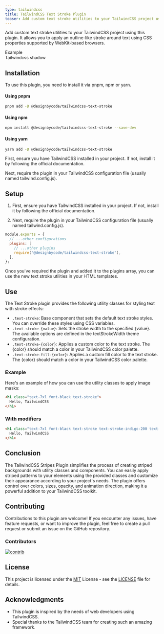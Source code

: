 ```yaml
---
type: tailwindcss
title: TailwindCSS Text Stroke Plugin
teaser: Add custom text stroke utilities to your TailwindCSS project using this plugin. It allows you to apply an outline-like stroke around text using CSS properties supported by WebKit-based browsers.
---
```


Add custom text stroke utilities to your TailwindCSS project using this plugin. It allows you to apply an outline-like stroke around text using CSS properties supported by WebKit-based browsers.

<div class="markdown-example">
    <div class="label">Example</div>
    <div class="text-7xl font-black tracking-tighter text-stroke text-stroke-indigo-200 text-stroke-fill-indigo-600">Tailwindcss shadow</div>
</div>

## Installation

To use this plugin, you need to install it via pnpm, npm or yarn.

#### Using pnpm

```bash
pnpm add -D @designbycode/tailwindcss-text-stroke
```

#### Using npm

```bash
npm install @designbycode/tailwindcss-text-stroke --save-dev
```

#### Using yarn

```bash
yarn add -D @designbycode/tailwindcss-text-stroke
```

First, ensure you have TailwindCSS installed in your project. If not, install it by following the official documentation.

Next, require the plugin in your TailwindCSS configuration file (usually named tailwind.config.js).

## Setup

1. First, ensure you have TailwindCSS installed in your project. If not, install it by following the official documentation.

2. Next, require the plugin in your TailwindCSS configuration file (usually named tailwind.config.js).

```javascript
module.exports = {
  // ...other configurations
  plugins: [
    // ...other plugins
    require("@designbycode/tailwindcss-text-stroke"),
  ],
};
```

Once you've required the plugin and added it to the plugins array, you can use the new text stroke utilities in your HTML templates.

## Use

The Text Stroke plugin provides the following utility classes for styling text with stroke effects:

* ```.text-stroke```: Base component that sets the default text stroke styles. You can override these styles using CSS variables.
* ```.text-stroke-{value}```: Sets the stroke width to the specified {value}. The available options are defined in the textStrokeWidth theme configuration.
* ```.text-stroke-{color}```: Applies a custom color to the text stroke. The {color} should match a color in your TailwindCSS color palette.
* ```.text-stroke-fill-{color}```: Applies a custom fill color to the text stroke. The {color} should match a color in your TailwindCSS color palette.

### Example

Here's an example of how you can use the utility classes to apply image masks:

```html
<h1 class="text-7xl font-black text-stroke">
  Hello, TailwindCSS
</h1>
```

### With modifiers

```html
<h1 class="text-7xl font-black text-stroke text-stroke-indigo-200 text-stroke-fill-indigo-600">
  Hello, TailwindCSS
</h1>
```

## Conclusion

The TailwindCSS Stripes Plugin simplifies the process of creating striped backgrounds with utility classes and components. You can easily apply striped patterns to your elements using the provided classes and customize their appearance
according to your project's needs. The plugin offers control over colors, sizes, opacity, and animation direction, making it a powerful addition to your TailwindCSS toolkit.

## Contributing

Contributions to this plugin are welcome! If you encounter any issues, have feature requests, or want to improve the plugin, feel free to create a pull request or submit an issue on the GitHub repository.

### Contributors

<a target="_blank" href="https://github.com/DesignByCode/tailwindcss-text-shadow/graphs/contributors">
  <img src="https://contrib.rocks/image?repo=DesignByCode/tailwindcss-text-shadow" alt="contrib" />
</a>

## License

This project is licensed under the [MIT](LICENCE) License - see the [LICENSE](LICENCE) file for details.

## Acknowledgments

- This plugin is inspired by the needs of web developers using TailwindCSS.
- Special thanks to the TailwindCSS team for creating such an amazing framework.



